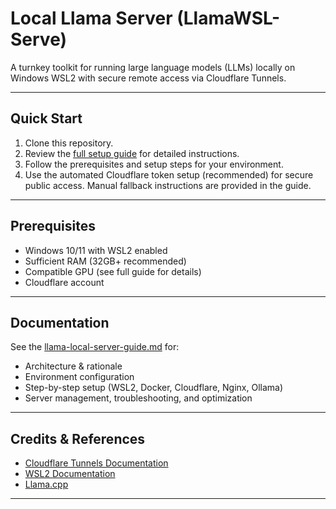 # Local Llama Server (LlamaWSL-Serve)

A turnkey toolkit for running large language models (LLMs) locally on Windows WSL2 with secure remote access via Cloudflare Tunnels.

---

## Quick Start

1. Clone this repository.
2. Review the [full setup guide](./llama-local-server-guide.md) for detailed instructions.
3. Follow the prerequisites and setup steps for your environment.
4. Use the automated Cloudflare token setup (recommended) for secure public access. Manual fallback instructions are provided in the guide.

---

## Prerequisites
- Windows 10/11 with WSL2 enabled
- Sufficient RAM (32GB+ recommended)
- Compatible GPU (see full guide for details)
- Cloudflare account

---

## Documentation

See the [llama-local-server-guide.md](./llama-local-server-guide.md) for:
- Architecture & rationale
- Environment configuration
- Step-by-step setup (WSL2, Docker, Cloudflare, Nginx, Ollama)
- Server management, troubleshooting, and optimization

---

## Credits & References
- [Cloudflare Tunnels Documentation](https://developers.cloudflare.com/cloudflare-one/connections/connect-apps/)
- [WSL2 Documentation](https://docs.microsoft.com/en-us/windows/wsl/)
- [Llama.cpp](https://github.com/ggerganov/llama.cpp)

---
